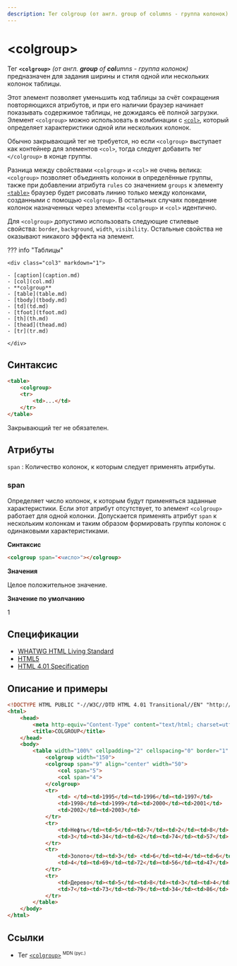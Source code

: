 ```yaml
---
description: Тег colgroup (от англ. group of columns - группа колонок) предназначен для задания ширины и стиля одной или нескольких колонок таблицы
---
```


# &lt;colgroup&gt;

Тег **`<colgroup>`** _(от англ. **group** of **col**umns - группа колонок)_ предназначен для задания ширины и стиля одной или нескольких колонок таблицы.

Этот элемент позволяет уменьшить код таблицы за счёт сокращения повторяющихся атрибутов, и при его наличии браузер начинает показывать содержимое таблицы, не дожидаясь её полной загрузки. Элемент `<colgroup>` можно использовать в комбинации с [`<col>`](col.md), который определяет характеристики одной или нескольких колонок.

Обычно закрывающий тег не требуется, но если `<colgroup>` выступает как контейнер для элементов `<col>`, тогда следует добавить тег `</colgroup>` в конце группы.

Разница между свойствами `<colgroup>` и `<col>` не очень велика: `<colgroup>` позволяет объединять колонки в определённые группы, также при добавлении атрибута `rules` со значением `groups` к элементу [`<table>`](table.md) браузер будет рисовать линию только между колонками, созданными с помощью `<colgroup>`. В остальных случаях поведение колонок назначенных через элементы `<colgroup>` и `<col>` идентично.

Для `<colgroup>` допустимо использовать следующие стилевые свойства: `border`, `background`, `width`, `visibility`. Остальные свойства не оказывают никакого эффекта на элемент.

??? info "Таблицы"

    <div class="col3" markdown="1">

    - [caption](caption.md)
    - [col](col.md)
    - **colgroup**
    - [table](table.md)
    - [tbody](tbody.md)
    - [td](td.md)
    - [tfoot](tfoot.md)
    - [th](th.md)
    - [thead](thead.md)
    - [tr](tr.md)

    </div>

## Синтаксис

```html
<table>
	<colgroup>
	<tr>
		<td>...</td>
	</tr>
</table>
```

Закрывающий тег не обязателен.

## Атрибуты

`span`
: Количество колонок, к которым следует применять атрибуты.

### span

Определяет число колонок, к которым будут применяться заданные характеристики. Если этот атрибут отсутствует, то элемент `<colgroup>` работает для одной колонки. Допускается применять атрибут `span` к нескольким колонкам и таким образом формировать группы колонок с одинаковыми характеристиками.

**Синтаксис**

```html
<colgroup span="<число>"></colgroup>
```

**Значения**

Целое положительное значение.

**Значение по умолчанию**

1

## Спецификации

- [WHATWG HTML Living Standard](https://html.spec.whatwg.org/multipage/tables.html#the-colgroup-element)
- [HTML5](http://www.w3.org/TR/html5/tabular-data.html#the-colgroup-element)
- [HTML 4.01 Specification](http://www.w3.org/TR/html401/tables.html#edef-COLGROUP)

## Описание и примеры

```html
<!DOCTYPE HTML PUBLIC "-//W3C//DTD HTML 4.01 Transitional//EN" "http://www.w3.org/TR/html4/loose.dtd">
<html>
	<head>
		<meta http-equiv="Content-Type" content="text/html; charset=utf-8">
		<title>COLGROUP</title>
	</head>
	<body>
		<table width="100%" cellpadding="2" cellspacing="0" border="1" rules="groups">
			<colgroup width="150">
			<colgroup span="9" align="center" width="50">
				<col span="5">
				<col span="4">
			</colgroup>
			<tr>
				<td> </td><td>1995</td><td>1996</td><td>1997</td>
				<td>1998</td><td>1999</td><td>2000</td><td>2001</td>
				<td>2002</td><td>2003</td>
			</tr>
			<tr>
				<td>Нефть</td><td>5</td><td>7</td><td>2</td><td>8</td>
				<td>3</td><td>34</td><td>62</td><td>74</td><td>57</td>
			</tr>
			<tr>
				<td>Золото</td><td>3</td> <td>6</td><td>4</td><td>6</td>
				<td>4</td><td>69</td><td>72</td><td>56</td><td>47</td>
			</tr>
			<tr>
				<td>Дерево</td><td>5</td><td>8</td><td>3</td><td>4</td>
				<td>7</td><td>73</td><td>79</td><td>34</td><td>86</td>
			</tr>
		</table>
	</body>
</html>
```

## Ссылки

- Тег [`<colgroup>`](https://developer.mozilla.org/ru/docs/Web/HTML/Element/colgroup) <sup><small>MDN (рус.)</small></sup>
